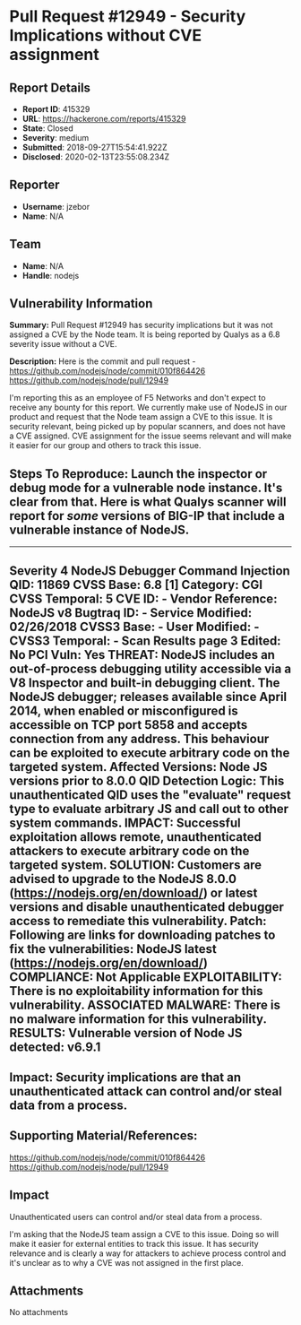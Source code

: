 # Pull Request #12949 - Security Implications without CVE assignment

## Report Details
- **Report ID**: 415329
- **URL**: https://hackerone.com/reports/415329
- **State**: Closed
- **Severity**: medium
- **Submitted**: 2018-09-27T15:54:41.922Z
- **Disclosed**: 2020-02-13T23:55:08.234Z

## Reporter
- **Username**: jzebor
- **Name**: N/A

## Team
- **Name**: N/A
- **Handle**: nodejs

## Vulnerability Information
**Summary:** Pull Request #12949 has security implications but it was not assigned a CVE by the Node team. It is being reported by Qualys as a 6.8 severity issue without a CVE. 

**Description:**
Here is the commit and pull request -
https://github.com/nodejs/node/commit/010f864426
https://github.com/nodejs/node/pull/12949

I'm reporting this as an employee of F5 Networks and don't expect to receive any bounty for this report. We currently make use of NodeJS in our product and request that the Node team assign a CVE to this issue. It is security relevant, being picked up by popular scanners, and does not have a CVE assigned. CVE assignment for the issue seems relevant and will make it easier for our group and others to track this issue.

## Steps To Reproduce: Launch the inspector or debug mode for a vulnerable node instance. It's clear from that. Here is what Qualys scanner will report for *some* versions of BIG-IP that include a vulnerable instance of NodeJS.

-------
Severity 4 NodeJS Debugger Command Injection
QID: 11869 CVSS Base: 6.8 [1]
Category: CGI CVSS Temporal: 5
CVE ID: -
Vendor Reference: NodeJS v8
Bugtraq ID: -
Service Modified: 02/26/2018 CVSS3 Base: -
User Modified: - CVSS3 Temporal: -
Scan Results page 3
Edited: No
PCI Vuln: Yes
THREAT:
NodeJS includes an out-of-process debugging utility accessible via a V8 Inspector and built-in debugging client.
The NodeJS debugger; releases available since April 2014, when enabled or misconfigured is accessible on TCP port 5858 and accepts connection
from any address. This behaviour can be exploited to execute arbitrary code on the targeted system.
Affected Versions:
Node JS versions prior to 8.0.0
QID Detection Logic: This unauthenticated QID uses the "evaluate" request type to evaluate arbitrary JS and call out to other system commands.
IMPACT: Successful exploitation allows remote, unauthenticated attackers to execute arbitrary code on the targeted system.
SOLUTION: Customers are advised to upgrade to the NodeJS 8.0.0 (https://nodejs.org/en/download/) or latest versions and disable unauthenticated debugger
access to remediate this vulnerability.
Patch:
Following are links for downloading patches to fix the vulnerabilities:
NodeJS latest (https://nodejs.org/en/download/)
COMPLIANCE: Not Applicable
EXPLOITABILITY: There is no exploitability information for this vulnerability.
ASSOCIATED MALWARE: There is no malware information for this vulnerability.
RESULTS: Vulnerable version of Node JS detected: v6.9.1
------

## Impact: Security implications are that an unauthenticated attack can control and/or steal data from a process. 

## Supporting Material/References:
https://github.com/nodejs/node/commit/010f864426
https://github.com/nodejs/node/pull/12949

## Impact

Unauthenticated users can control and/or steal data from a process. 

I'm asking that the NodeJS team assign a CVE to this issue. Doing so will make it easier for external entities to track this issue. It has security relevance and is clearly a way for attackers to achieve process control and it's unclear as to why a CVE was not assigned in the first place.

## Attachments
No attachments
